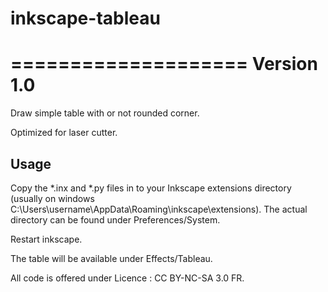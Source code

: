 # inkscape-tableau
====================
Version 1.0
=====================

Draw simple table with or not rounded corner.

Optimized for laser cutter.

Usage
-----

Copy the *.inx and *.py files in to your Inkscape extensions directory (usually on windows C:\Users\username\AppData\Roaming\inkscape\extensions). 
The actual directory can be found under Preferences/System.

Restart inkscape.

The table will be available under Effects/Tableau.

All code is offered under Licence : CC BY-NC-SA 3.0 FR.

